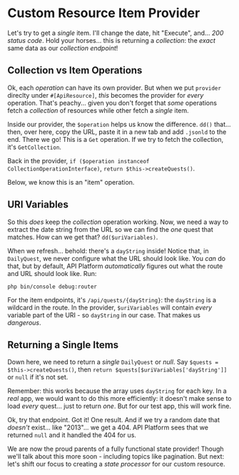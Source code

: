 # Custom Resource Item Provider

Let's try to get a *single* item. I'll change the date, hit "Execute", and...
*200 status code*. Hold your horses... this is returning a *collection*: the
*exact* same data as our *collection endpoint*!

## Collection vs Item Operations

Ok, each *operation* can have its own provider. But when we put `provider` direclty
under `#[ApiResource]`, *this* becomes the provider for *every* operation. That's
peachy... given you don't forget that *some* operations fetch a *collection*
of resources while other fetch a *single* item.

Inside our provider, the `$operation` helps us know the difference. `dd()` that...
then, over here, copy the URL, paste it in a new tab and add `.jsonld` to the end.
There we go! This is a `Get` operation. If we try to fetch the collection, it's
`GetCollection`.

Back in the provider, `if ($operation instanceof CollectionOperationInterface)`,
`return $this->createQuests()`.

Below, we know this is an "item" operation.

## URI Variables

So this *does* keep the *collection* operation working. Now, we need a way to extract the date
string from the URL so we can find the *one* quest that matches. How can we get
that? `dd($uriVariables)`.

When we refresh... behold: there's a `dayString` inside! Notice that, in `DailyQuest`,
we never configure what the URL should look like. You *can* do that, but by default,
API Platform *automatically* figures out what the route and URL should look like.
Run:

```terminal
php bin/console debug:router
```

For the item endpoints, it's `/api/quests/{dayString}`: the `dayString` is a
wildcard in the route. In the provider, `$uriVariables` will contain *every*
variable part of the URI - so `dayString` in our case. That makes us *dangerous*.

## Returning a Single Items

Down here, we need to return a *single* `DailyQuest` or *null*. Say
`$quests = $this->createQuests()`, then
`return $quests[$uriVariables['dayString']]` or `null` if it's not set.

Remember: this works because the array uses `dayString` for each key.
In a *real* app, we would want to do this more efficiently:
it doesn't make sense to load *every* quest... just to return *one*. But for our
test app, this will work fine.

Ok, try that endpoint. Got it! One result. And if we try a random date that
*doesn't* exist... like "2013"... we get a 404. API Platform sees that we returned
`null` and it handled the 404 for us.

We are now the proud parents of a fully functional state provider! Though
we'll talk about this more soon - including topics like pagination. But next: let's
shift our focus to creating a *state processor* for our custom resource.
